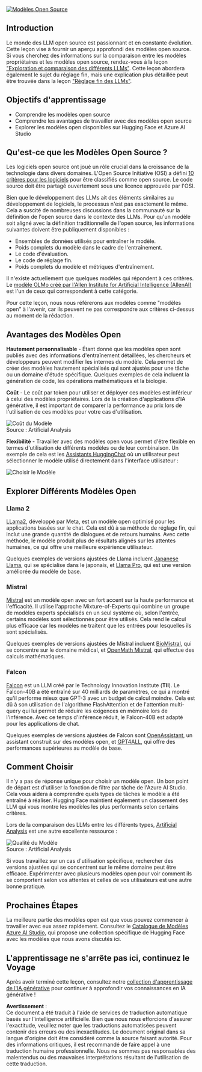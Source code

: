 [![Modèles Open Source](../../../translated_images/16-lesson-banner.png?WT.a9a13a59f0350adb5846e88fb3aba98cd4c6cb3297e78cb7100938f45b7dac47.fr.mc_id=academic-105485-koreyst)](https://aka.ms/gen-ai-lesson16-gh?WT.mc_id=academic-105485-koreyst)

## Introduction

Le monde des LLM open source est passionnant et en constante évolution. Cette leçon vise à fournir un aperçu approfondi des modèles open source. Si vous cherchez des informations sur la comparaison entre les modèles propriétaires et les modèles open source, rendez-vous à la leçon ["Exploration et comparaison des différents LLMs"](../02-exploring-and-comparing-different-llms/README.md?WT.mc_id=academic-105485-koreyst). Cette leçon abordera également le sujet du réglage fin, mais une explication plus détaillée peut être trouvée dans la leçon ["Réglage fin des LLMs"](../18-fine-tuning/README.md?WT.mc_id=academic-105485-koreyst).

## Objectifs d'apprentissage

- Comprendre les modèles open source
- Comprendre les avantages de travailler avec des modèles open source
- Explorer les modèles open disponibles sur Hugging Face et Azure AI Studio

## Qu'est-ce que les Modèles Open Source ?

Les logiciels open source ont joué un rôle crucial dans la croissance de la technologie dans divers domaines. L'Open Source Initiative (OSI) a défini [10 critères pour les logiciels](https://web.archive.org/web/20241126001143/https://opensource.org/osd?WT.mc_id=academic-105485-koreyst) pour être classifiés comme open source. Le code source doit être partagé ouvertement sous une licence approuvée par l'OSI.

Bien que le développement des LLMs ait des éléments similaires au développement de logiciels, le processus n'est pas exactement le même. Cela a suscité de nombreuses discussions dans la communauté sur la définition de l'open source dans le contexte des LLMs. Pour qu'un modèle soit aligné avec la définition traditionnelle de l'open source, les informations suivantes doivent être publiquement disponibles :

- Ensembles de données utilisés pour entraîner le modèle.
- Poids complets du modèle dans le cadre de l'entraînement.
- Le code d'évaluation.
- Le code de réglage fin.
- Poids complets du modèle et métriques d'entraînement.

Il n'existe actuellement que quelques modèles qui répondent à ces critères. Le [modèle OLMo créé par l'Allen Institute for Artificial Intelligence (AllenAI)](https://huggingface.co/allenai/OLMo-7B?WT.mc_id=academic-105485-koreyst) est l'un de ceux qui correspondent à cette catégorie.

Pour cette leçon, nous nous référerons aux modèles comme "modèles open" à l'avenir, car ils peuvent ne pas correspondre aux critères ci-dessus au moment de la rédaction.

## Avantages des Modèles Open

**Hautement personnalisable** - Étant donné que les modèles open sont publiés avec des informations d'entraînement détaillées, les chercheurs et développeurs peuvent modifier les internes du modèle. Cela permet de créer des modèles hautement spécialisés qui sont ajustés pour une tâche ou un domaine d'étude spécifique. Quelques exemples de cela incluent la génération de code, les opérations mathématiques et la biologie.

**Coût** - Le coût par token pour utiliser et déployer ces modèles est inférieur à celui des modèles propriétaires. Lors de la création d'applications d'IA générative, il est important de comparer la performance au prix lors de l'utilisation de ces modèles pour votre cas d'utilisation.

![Coût du Modèle](../../../translated_images/model-price.png?WT.473bad4fe5bdb7014798275047130c0949da1e4a3d6f379037bedf68ef1d5e42.fr.mc_id=academic-105485-koreyst)  
Source : Artificial Analysis

**Flexibilité** - Travailler avec des modèles open vous permet d'être flexible en termes d'utilisation de différents modèles ou de leur combinaison. Un exemple de cela est les [Assistants HuggingChat](https://huggingface.co/chat?WT.mc_id=academic-105485-koreyst) où un utilisateur peut sélectionner le modèle utilisé directement dans l'interface utilisateur :

![Choisir le Modèle](../../../translated_images/choose-model.png?WT.50da8a7caba083003bcf9f71017d17715f032acff67359c11c9886597ca3efdc.fr.mc_id=academic-105485-koreyst)

## Explorer Différents Modèles Open

### Llama 2

[LLama2](https://huggingface.co/meta-llama?WT.mc_id=academic-105485-koreyst), développé par Meta, est un modèle open optimisé pour les applications basées sur le chat. Cela est dû à sa méthode de réglage fin, qui inclut une grande quantité de dialogues et de retours humains. Avec cette méthode, le modèle produit plus de résultats alignés sur les attentes humaines, ce qui offre une meilleure expérience utilisateur.

Quelques exemples de versions ajustées de Llama incluent [Japanese Llama](https://huggingface.co/elyza/ELYZA-japanese-Llama-2-7b?WT.mc_id=academic-105485-koreyst), qui se spécialise dans le japonais, et [Llama Pro](https://huggingface.co/TencentARC/LLaMA-Pro-8B?WT.mc_id=academic-105485-koreyst), qui est une version améliorée du modèle de base.

### Mistral

[Mistral](https://huggingface.co/mistralai?WT.mc_id=academic-105485-koreyst) est un modèle open avec un fort accent sur la haute performance et l'efficacité. Il utilise l'approche Mixture-of-Experts qui combine un groupe de modèles experts spécialisés en un seul système où, selon l'entrée, certains modèles sont sélectionnés pour être utilisés. Cela rend le calcul plus efficace car les modèles ne traitent que les entrées pour lesquelles ils sont spécialisés.

Quelques exemples de versions ajustées de Mistral incluent [BioMistral](https://huggingface.co/BioMistral/BioMistral-7B?text=Mon+nom+est+Thomas+et+mon+principal?WT.mc_id=academic-105485-koreyst), qui se concentre sur le domaine médical, et [OpenMath Mistral](https://huggingface.co/nvidia/OpenMath-Mistral-7B-v0.1-hf?WT.mc_id=academic-105485-koreyst), qui effectue des calculs mathématiques.

### Falcon

[Falcon](https://huggingface.co/tiiuae?WT.mc_id=academic-105485-koreyst) est un LLM créé par le Technology Innovation Institute (**TII**). Le Falcon-40B a été entraîné sur 40 milliards de paramètres, ce qui a montré qu'il performe mieux que GPT-3 avec un budget de calcul moindre. Cela est dû à son utilisation de l'algorithme FlashAttention et de l'attention multi-query qui lui permet de réduire les exigences en mémoire lors de l'inférence. Avec ce temps d'inférence réduit, le Falcon-40B est adapté pour les applications de chat.

Quelques exemples de versions ajustées de Falcon sont [OpenAssistant](https://huggingface.co/OpenAssistant/falcon-40b-sft-top1-560?WT.mc_id=academic-105485-koreyst), un assistant construit sur des modèles open, et [GPT4ALL](https://huggingface.co/nomic-ai/gpt4all-falcon?WT.mc_id=academic-105485-koreyst), qui offre des performances supérieures au modèle de base.

## Comment Choisir

Il n'y a pas de réponse unique pour choisir un modèle open. Un bon point de départ est d'utiliser la fonction de filtre par tâche de l'Azure AI Studio. Cela vous aidera à comprendre quels types de tâches le modèle a été entraîné à réaliser. Hugging Face maintient également un classement des LLM qui vous montre les modèles les plus performants selon certains critères.

Lors de la comparaison des LLMs entre les différents types, [Artificial Analysis](https://artificialanalysis.ai/?WT.mc_id=academic-105485-koreyst) est une autre excellente ressource :

![Qualité du Modèle](../../../translated_images/model-quality.png?WT.bffdb0b01a3f3205153df83585941f90a153017f607dbcfad9cde5369764f203.fr.mc_id=academic-105485-koreyst)  
Source : Artificial Analysis

Si vous travaillez sur un cas d'utilisation spécifique, rechercher des versions ajustées qui se concentrent sur le même domaine peut être efficace. Expérimenter avec plusieurs modèles open pour voir comment ils se comportent selon vos attentes et celles de vos utilisateurs est une autre bonne pratique.

## Prochaines Étapes

La meilleure partie des modèles open est que vous pouvez commencer à travailler avec eux assez rapidement. Consultez le [Catalogue de Modèles Azure AI Studio](https://ai.azure.com?WT.mc_id=academic-105485-koreyst), qui propose une collection spécifique de Hugging Face avec les modèles que nous avons discutés ici.

## L'apprentissage ne s'arrête pas ici, continuez le Voyage

Après avoir terminé cette leçon, consultez notre [collection d'apprentissage de l'IA générative](https://aka.ms/genai-collection?WT.mc_id=academic-105485-koreyst) pour continuer à approfondir vos connaissances en IA générative !

**Avertissement** :  
Ce document a été traduit à l'aide de services de traduction automatique basés sur l'intelligence artificielle. Bien que nous nous efforcions d'assurer l'exactitude, veuillez noter que les traductions automatisées peuvent contenir des erreurs ou des inexactitudes. Le document original dans sa langue d'origine doit être considéré comme la source faisant autorité. Pour des informations critiques, il est recommandé de faire appel à une traduction humaine professionnelle. Nous ne sommes pas responsables des malentendus ou des mauvaises interprétations résultant de l'utilisation de cette traduction.